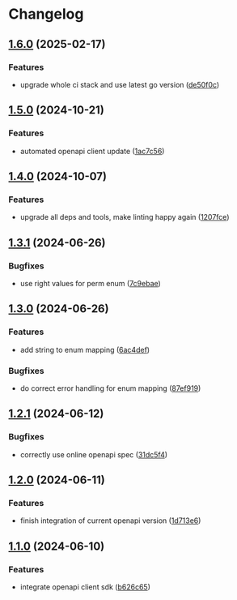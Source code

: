 # Changelog

## [1.6.0](https://github.com/kleister/kleister-go/compare/v1.5.0...v1.6.0) (2025-02-17)


### Features

* upgrade whole ci stack and use latest go version ([de50f0c](https://github.com/kleister/kleister-go/commit/de50f0c88bac156c0eeb329c76a68499125ff468))

## [1.5.0](https://github.com/kleister/kleister-go/compare/v1.4.0...v1.5.0) (2024-10-21)


### Features

* automated openapi client update ([1ac7c56](https://github.com/kleister/kleister-go/commit/1ac7c568ad9c4db52e08bc26741348f7f6797f75))

## [1.4.0](https://github.com/kleister/kleister-go/compare/v1.3.1...v1.4.0) (2024-10-07)


### Features

* upgrade all deps and tools, make linting happy again ([1207fce](https://github.com/kleister/kleister-go/commit/1207fce78fa47a19ae89a4d026ab70d0c8d6d84b))

## [1.3.1](https://github.com/kleister/kleister-go/compare/v1.3.0...v1.3.1) (2024-06-26)


### Bugfixes

* use right values for perm enum ([7c9ebae](https://github.com/kleister/kleister-go/commit/7c9ebaefbe14fc0d3ded3b4704dd897569b6fe80))

## [1.3.0](https://github.com/kleister/kleister-go/compare/v1.2.1...v1.3.0) (2024-06-26)


### Features

* add string to enum mapping ([6ac4def](https://github.com/kleister/kleister-go/commit/6ac4defc8009dfe14e623fb86b6d0a0922d2acdc))


### Bugfixes

* do correct error handling for enum mapping ([87ef919](https://github.com/kleister/kleister-go/commit/87ef919d7fa2719f7b7bd21fe3ae7e168dc36d44))

## [1.2.1](https://github.com/kleister/kleister-go/compare/v1.2.0...v1.2.1) (2024-06-12)


### Bugfixes

* correctly use online openapi spec ([31dc5f4](https://github.com/kleister/kleister-go/commit/31dc5f462aa17fbe8ea210a6bc9b750e18730924))

## [1.2.0](https://github.com/kleister/kleister-go/compare/v1.1.0...v1.2.0) (2024-06-11)


### Features

* finish integration of current openapi version ([1d713e6](https://github.com/kleister/kleister-go/commit/1d713e6eeec0228b725b918795aff034e6ac6d23))

## [1.1.0](https://github.com/kleister/kleister-go/compare/v1.0.0...v1.1.0) (2024-06-10)


### Features

* integrate openapi client sdk ([b626c65](https://github.com/kleister/kleister-go/commit/b626c65148de01222bceb7c76ddb7837a06989e5))
